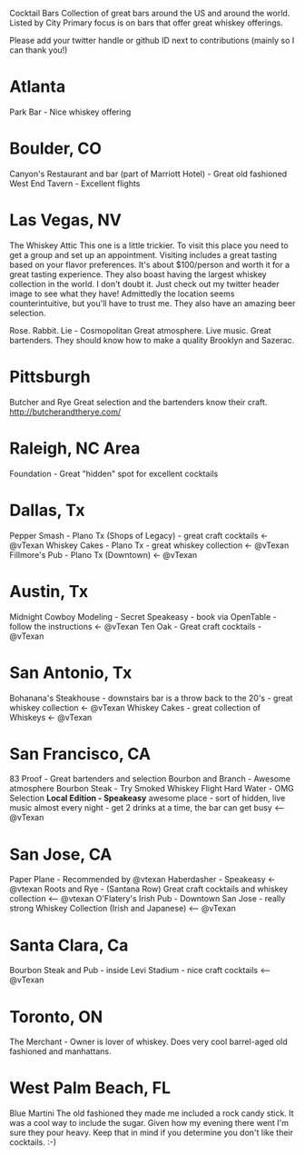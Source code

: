 Cocktail Bars
Collection of great bars around the US and around the world. Listed by City
Primary focus is on bars that offer great whiskey offerings.

Please add your twitter handle or github ID next to contributions (mainly so I can thank you!)

# Atlanta
Park Bar - Nice whiskey offering

# Boulder, CO
Canyon's Restaurant and bar (part of Marriott Hotel) - Great old fashioned
West End Tavern - Excellent flights

# Las Vegas, NV

The Whiskey Attic
This one is a little trickier. To visit this place you need to get a group and set up an appointment. Visiting includes a great tasting based on your flavor preferences. It's about $100/person and worth it for a great tasting experience.
They also boast having the largest whiskey collection in the world. I don't doubt it. Just check out my twitter header image to see what they have! Admittedly the location seems counterintuitive, but you'll have to trust me. They also have an amazing beer selection.

Rose. Rabbit. Lie - Cosmopolitan
Great atmosphere. Live music. Great bartenders.
They should know how to make a quality Brooklyn and Sazerac.

# Pittsburgh
Butcher and Rye
Great selection and the bartenders know their craft.
http://butcherandtherye.com/

# Raleigh, NC Area
Foundation - Great "hidden" spot for excellent cocktails

# Dallas, Tx
Pepper Smash - Plano Tx (Shops of Legacy) - great craft cocktails <- @vTexan
Whiskey Cakes - Plano Tx - great whiskey collection <- @vTexan
Fillmore's Pub - Plano Tx (Downtown) <- @vTexan

# Austin, Tx
Midnight Cowboy Modeling - Secret Speakeasy - book via OpenTable - follow the instructions <- @vTexan
Ten Oak - Great craft cocktails - @vTexan

# San Antonio, Tx
Bohanana's Steakhouse - downstairs bar is a throw back to the 20's - great whiskey collection <- @vTexan
Whiskey Cakes - great collection of Whiskeys <- @vTexan  

# San Francisco, CA

83 Proof - Great bartenders and selection
Bourbon and Branch - Awesome atmosphere
Bourbon Steak - Try Smoked Whiskey Flight
Hard Water - OMG Selection
**Local Edition - Speakeasy** awesome place - sort of hidden, live music almost every night - get 2 drinks at a time, the bar can get busy <-- @vTexan 

# San Jose, CA
Paper Plane - Recommended by @vtexan
Haberdasher - Speakeasy <- @vtexan
Roots and Rye - (Santana Row) Great craft cocktails and whiskey collection <-- @vtexan
O'Flatery's Irish Pub - Downtown San Jose - really strong Whiskey Collection (Irish and Japanese) <-- @vTexan

# Santa Clara, Ca
Bourbon Steak and Pub - inside Levi Stadium - nice craft cocktails <-- @vTexan

# Toronto, ON

The Merchant - Owner is lover of whiskey. Does very cool barrel-aged old fashioned and manhattans.

# West Palm Beach, FL
Blue Martini
The old fashioned they made me included a rock candy stick. It was a cool way to include the sugar. Given how my evening there went I'm sure they pour heavy. Keep that in mind if you determine you don't like their cocktails. :-)
